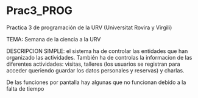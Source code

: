 # Prac3_PROG
Practica 3 de programación de la URV (Universitat Rovira y Virgili)

TEMA: Semana de la ciencia a la URV

DESCRIPCION SIMPLE: el sistema ha de controlar las entidades que han organizado las actividades. También ha de controlas la informacion de las diferentes actividades: visitas, talleres (los usuarios se registran para acceder queriendo guardar los datos personales y reservas) y charlas.

De las funciones por pantalla hay algunas que no funcionan debido a la falta de tiempo
